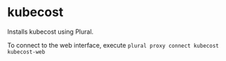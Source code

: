 # kubecost

Installs kubecost using Plural.

To connect to the web interface, execute `plural proxy connect kubecost kubecost-web`
